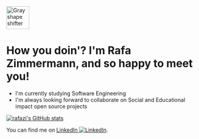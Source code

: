 <img src="https://camo.githubusercontent.com/4fb9b9690d9c83240e1e57d5211528684d531ad4e8b9f3182a75c9271ebbe827/687474703a2f2f72616e646f6a732e636f6d2f696d616765732f73686170655368696674657247726179416c7068614261636b67726f756e642e676966" alt="Gray shape shifter" height="60" data-canonical-src="http://randojs.com/images/shapeShifterGrayAlphaBackground.gif" style="max-width: 100%;">

# How you doin'? I'm Rafa Zimmermann, and so happy to meet you!

- I'm currently studying Software Engineering
- I'm always looking forward to collaborate on Social and Educational impact open source projects

[![rafazi's GitHub stats](https://github-readme-stats.vercel.app/api?username=rafazi&theme=onedark&show_icons=false)](https://github.com/rafazi/github-readme-stats)


<!-- Actual text -->
You can find me on [LinkedIn ![LinkedIn][2.2]][2].
<!-- Icons -->
[2.2]: https://raw.githubusercontent.com/MartinHeinz/MartinHeinz/master/linkedin-3-16.png (LinkedIn icon without padding)
<!-- Links to your social media accounts -->
[2]: https://www.linkedin.com/in/rafaz/
